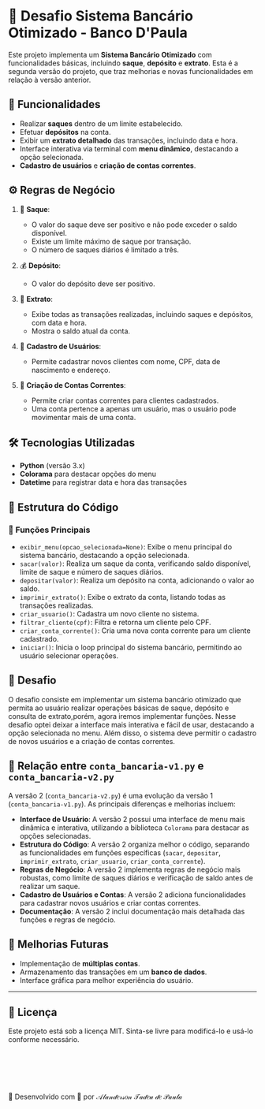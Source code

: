 # 🏦 Desafio Sistema Bancário Otimizado - Banco D'Paula

Este projeto implementa um **Sistema Bancário Otimizado** com funcionalidades básicas, incluindo **saque**, **depósito** e **extrato**. Esta é a segunda versão do projeto, que traz melhorias e novas funcionalidades em relação à versão anterior.

## 📌 Funcionalidades

- Realizar **saques** dentro de um limite estabelecido.
- Efetuar **depósitos** na conta.
- Exibir um **extrato detalhado** das transações, incluindo data e hora.
- Interface interativa via terminal com **menu dinâmico**, destacando a opção selecionada.
- **Cadastro de usuários** e **criação de contas correntes**.

## ⚙️ Regras de Negócio

1. 🏧 **Saque**:
   - O valor do saque deve ser positivo e não pode exceder o saldo disponível.
   - Existe um limite máximo de saque por transação.
   - O número de saques diários é limitado a três.

2. 💰 **Depósito**:
   - O valor do depósito deve ser positivo.

3. 📝 **Extrato**:
   - Exibe todas as transações realizadas, incluindo saques e depósitos, com data e hora.
   - Mostra o saldo atual da conta.

4. 📝 **Cadastro de Usuários**:
   - Permite cadastrar novos clientes com nome, CPF, data de nascimento e endereço.

5. 📝 **Criação de Contas Correntes**:
   - Permite criar contas correntes para clientes cadastrados.
   - Uma conta pertence a apenas um usuário, mas o usuário pode movimentar mais de uma conta.

## 🛠️ Tecnologias Utilizadas

- **Python** (versão 3.x)
- **Colorama** para destacar opções do menu
- **Datetime** para registrar data e hora das transações

## 📌 Estrutura do Código

### 🔹 Funções Principais

- `exibir_menu(opcao_selecionada=None)`: Exibe o menu principal do sistema bancário, destacando a opção selecionada.
- `sacar(valor)`: Realiza um saque da conta, verificando saldo disponível, limite de saque e número de saques diários.
- `depositar(valor)`: Realiza um depósito na conta, adicionando o valor ao saldo.
- `imprimir_extrato()`: Exibe o extrato da conta, listando todas as transações realizadas.
- `criar_usuario()`: Cadastra um novo cliente no sistema.
- `filtrar_cliente(cpf)`: Filtra e retorna um cliente pelo CPF.
- `criar_conta_corrente()`: Cria uma nova conta corrente para um cliente cadastrado.
- `iniciar()`: Inicia o loop principal do sistema bancário, permitindo ao usuário selecionar operações.

## 📌 Desafio

O desafio consiste em implementar um sistema bancário otimizado que permita ao usuário realizar operações básicas de saque, depósito e consulta de extrato,porém, agora iremos implementar funções. Nesse desafio optei deixar a interface mais interativa e fácil de usar, destacando a opção selecionada no menu. Além disso, o sistema deve permitir o cadastro de novos usuários e a criação de contas correntes.

## 📌 Relação entre `conta_bancaria-v1.py` e `conta_bancaria-v2.py`

A versão 2 (`conta_bancaria-v2.py`) é uma evolução da versão 1 (`conta_bancaria-v1.py`). As principais diferenças e melhorias incluem:

- **Interface de Usuário**: A versão 2 possui uma interface de menu mais dinâmica e interativa, utilizando a biblioteca `Colorama` para destacar as opções selecionadas.
- **Estrutura do Código**: A versão 2 organiza melhor o código, separando as funcionalidades em funções específicas (`sacar`, `depositar`, `imprimir_extrato`, `criar_usuario`, `criar_conta_corrente`).
- **Regras de Negócio**: A versão 2 implementa regras de negócio mais robustas, como limite de saques diários e verificação de saldo antes de realizar um saque.
- **Cadastro de Usuários e Contas**: A versão 2 adiciona funcionalidades para cadastrar novos usuários e criar contas correntes.
- **Documentação**: A versão 2 inclui documentação mais detalhada das funções e regras de negócio.

## 📌 Melhorias Futuras

- Implementação de **múltiplas contas**.
- Armazenamento das transações em um **banco de dados**.
- Interface gráfica para melhor experiência do usuário.

---
## 📄 Licença
Este projeto está sob a licença MIT. Sinta-se livre para modificá-lo e usá-lo conforme necessário.

<br><br><br><br><br>
🚀 Desenvolvido com 💙 por 𝒜𝓁𝒶𝓃𝒹𝑒𝓇𝓈𝑜𝓃 𝒯𝒶𝒹𝑒𝓊 𝒹𝑒 𝒫𝒶𝓊𝓁𝒶
